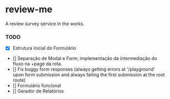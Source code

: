 # review-me
A review survey service in the works. 

### TODO

- [x] Estrutura inicial do Formulário
- [] Separação de Modal e Form; implementação da intermediação do fluxo na +page da rota.
- [] Fix buggy form responses (always getting errors at '/playground' upon form submission and always failing the first submission at the root route)
- [] Formulário funcional
- [] Gerador de Relatórios